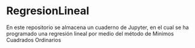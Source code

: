 # RegresionLineal
En este repositorio se almacena un cuaderno de Jupyter, en el cual se ha programado una regresión lineal por medio del método de Minimos Cuadrados Ordinarios
